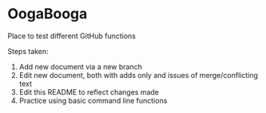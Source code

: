 # OogaBooga
Place to test different GitHub functions

Steps taken:
1. Add new document via a new branch
2. Edit new document, both with adds only and issues of merge/conflicting text
3. Edit this README to reflect changes made
4. Practice using basic command line functions
